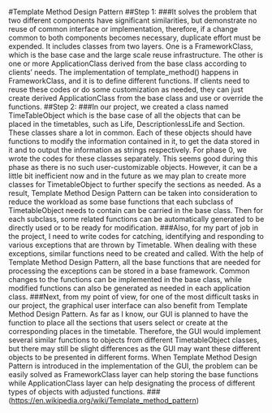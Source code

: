 #Template Method Design Pattern
##Step 1:
###It solves the problem that two different components have significant similarities, but demonstrate no reuse of common interface or implementation, therefore, if a change common to both components becomes necessary, duplicate effort must be expended. It includes classes from two layers. One is a FrameworkClass, which is the base case and the large scale reuse infrastructure. The other is one or more ApplicationClass derived from the base class according to clients’ needs. The implementation of template_method() happens in FrameworkClass, and it is to define different functions. If clients need to reuse these codes or do some customization as needed, they can just create derived ApplicationClass from the base class and use or override the functions.
##Step 2:
###In our project, we created a class named TimeTableObject which is the base case of all the objects that can be placed in the timetables, such as Life, DescriptionlessLife and Section. These classes share a lot in common. Each of these objects should have functions to modify the information contained in it, to get the data stored in it and to output the information as strings respectively. For phase 0, we wrote the codes for these classes separately. This seems good during this phase as there is no such user-customizable objects. However, it can be a little bit inefficient now and in the future as we may plan to create more classes for TimetableObject to further specify the sections as needed. As a result, Template Method Design Pattern can be taken into consideration to reduce the workload as some base functions that each subclass of TimetableObject needs to contain can be carried in the base class. Then for each subclass, some related functions can be automatically generated to be directly used or to be ready for modification.
###Also, for my part of job in the project, I need to write codes for catching, identifying and responding to various exceptions that are thrown by Timetable. When dealing with these exceptions, similar functions need to be created and called. With the help of Template Method Design Pattern, all the base functions that are needed for processing the exceptions can be stored in a base framework. Common changes to the functions can be implemented in the base class, while modified functions can also be generated as needed in each application class.
###Next, from my point of view, for one of the most difficult tasks in our project, the graphical user interface can also benefit from Template Method Design Pattern. As far as I know, our GUI is planned to have the function to place all the sections that users select or create at the corresponding places in the timetable. Therefore, the GUI would implement several similar functions to objects from different TimetableObject classes, but there may still be slight differences as the GUI may want these different objects to be presented in different forms. When Template Method Design Pattern is introduced in the implementation of the GUI, the problem can be easily solved as FrameworkClass layer can help storing the base functions while ApplicationClass layer can help designating the process of different types of objects with adjusted functions.
###(https://en.wikipedia.org/wiki/Template_method_pattern)
